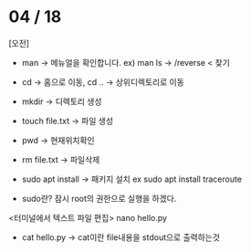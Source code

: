 # 04 / 18
[오전]
- man -> 메뉴얼을 확인합니다.
ex) man ls
-> /reverse < 찾기

- cd -> 홈으로 이동, cd .. -> 상위디렉토리로 이동
- mkdir -> 디렉토리 생성
- touch file.txt -> 파일 생성
- pwd -> 현재위치확인
- rm file.txt -> 파일삭제

- sudo apt install -> 패키지 설치
ex sudo apt install traceroute
* sudo란? 잠시 root의 권한으로 실행을 하겠다.

<터미널에서 텍스트 파일 편집>
nano hello.py

- cat hello.py -> cat이란 file내용을 stdout으로 출력하는것